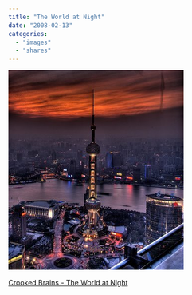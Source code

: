 ```yaml
---
title: "The World at Night"
date: "2008-02-13"
categories: 
  - "images"
  - "shares"
---
```


![](images/4wnP83SaF5dyrezkRQi8WIpL_400.jpg)

  
[Crooked Brains - The World at Night](http://www.crookedbrains.net/2008/02/world-at-night.html)
